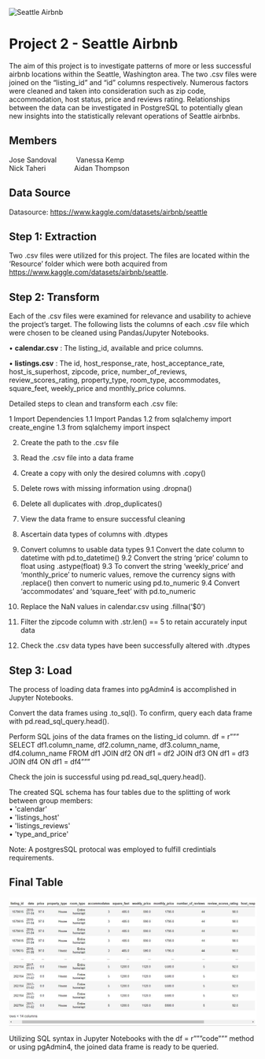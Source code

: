 ![Seattle Airbnb](https://storage.googleapis.com/kaggle-datasets-images/393/804/669cd834cb82eb3f7fbded566dd02e92/dataset-cover.jpeg)
# **Project 2 - Seattle Airbnb**
The aim of this project is to investigate patterns of more or less successful airbnb locations within the Seattle, Washington area. The two .csv files were joined on the “listing_id” and “id” columns respectively. Numerous factors were cleaned and taken into consideration such as zip code, accommodation, host status, price and reviews rating. Relationships between the data can be investigated in PostgreSQL to potentially glean new insights into the statistically relevant operations of Seattle airbnbs.

## **Members**
Jose Sandoval  &emsp; &emsp; Vanessa Kemp<br>
Nick Taheri   &emsp; &emsp; &emsp;  Aidan Thompson

## **Data Source**
Datasource: https://www.kaggle.com/datasets/airbnb/seattle

## **Step 1: Extraction**
Two .csv files were utilized for this project. The files are located within the ‘Resource’ folder which were both acquired from https://www.kaggle.com/datasets/airbnb/seattle.

## **Step 2: Transform**
Each of the .csv files were examined for relevance and usability to achieve the project’s target. The following lists the columns of each .csv file which were chosen to be cleaned using Pandas/Jupyter Notebooks.

•         	**calendar.csv** : The listing_id, available and price columns.

•         	**listings.csv** : The  id, host_response_rate, host_acceptance_rate, host_is_superhost, zipcode, price, number_of_reviews, review_scores_rating, property_type, room_type, accommodates, square_feet, weekly_price and monthly_price columns.

Detailed steps to clean and transform each .csv file:

1 Import Dependencies
1.1 Import Pandas
1.2 from sqlalchemy import create_engine 
1.3 from sqlalchemy import inspect

2. Create the path to the .csv file

3. Read the .csv file into a data frame

4. Create a copy with only the desired columns with .copy()

5. Delete rows with missing information using .dropna()

6. Delete all duplicates with .drop_duplicates() 

7. View the data frame to ensure successful cleaning

8. Ascertain data types of columns with .dtypes

9. Convert columns to usable data types 
9.1 Convert the date column to datetime with pd.to_datetime()
9.2 Convert the string ‘price’ column to float using .astype(float)
9.3 To convert the string ‘weekly_price’ and ‘monthly_price’ to numeric values, remove the currency signs with .replace() then convert to numeric using pd.to_numeric
9.4 Convert  ‘accommodates’ and ‘square_feet’ with pd.to_numeric 

10. Replace the NaN values in calendar.csv using .fillna(‘$0’)

11. Filter the zipcode column with .str.len() == 5 to retain accurately input data

12. Check the .csv data types have been successfully altered with .dtypes

## **Step 3: Load**

The process of loading data frames into pgAdmin4 is accomplished in Jupyter Notebooks. 

Convert the data frames using .to_sql(). To confirm, query each data frame with pd.read_sql_query.head().

Perform SQL joins of the data frames on the listing_id column.
df = r””” SELECT df1.column_name, df2.column_name, df3.column_name, df4.column_name
FROM df1
JOIN df2 ON df1 = df2 
JOIN df3 ON df1 = df3 
JOIN df4 ON df1 = df4”””

Check the join is successful using pd.read_sql_query.head().

The created SQL schema has four tables due to the splitting of work between group members:<br>
 •	'calendar'<br>
 •	'listings_host'<br>
 •	'listings_reviews'<br>
 •	'type_and_price'<br>
 
 Note: A postgresSQL protocal was employed to fulfill credintials requirements.

## Final Table
![AirBnb](Images/project.png)

Utilizing SQL syntax in Jupyter Notebooks with the df = r”””code””” method or using pgAdmin4, the joined data frame is ready to be queried.
